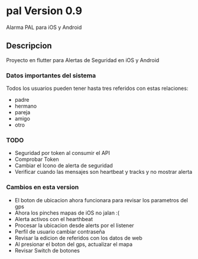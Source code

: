 # pal Version 0.9

Alarma PAL para iOS y Android

## Descripcion

Proyecto en flutter para Alertas de Seguridad en iOS y Android

### Datos importantes del sistema 
Todos los usuarios pueden tener hasta tres referidos con estas relaciones:
- padre
- hermano
- pareja
- amigo
- otro

### TODO
- Seguridad por token al consumir el API
- Comprobar Token
- Cambiar el Icono de alerta de seguridad
- Verificar cuando las mensajes son heartbeat y tracks y no mostrar alerta


### Cambios en esta version

- El boton de ubicacion ahora funcionara para revisar los parametros del gps
- Ahora los pinches mapas de iOS no jalan :(
- Alerta activos con el hearthbeat
- Procesar la ubicacion desde alerts por el listener
- Perfil de usuario cambiar contraseña
- Revisar la edicion de referidos con los datos de web
- Al presionar el boton del gps, actualizar el mapa
- Revisar Switch de botones